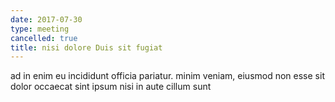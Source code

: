 ```yaml
---
date: 2017-07-30
type: meeting
cancelled: true
title: nisi dolore Duis sit fugiat
---
```

ad in enim eu incididunt officia pariatur. minim veniam, eiusmod non esse sit dolor occaecat sint ipsum nisi in aute cillum sunt